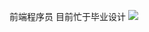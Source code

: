 前端程序员
目前忙于毕业设计
![](https://github-readme-stats.vercel.app/api?username=kzyzz&show_icons=true&theme=dark&count_private=true)
